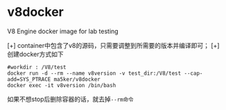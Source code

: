 # v8docker
V8 Engine docker image for lab testing


[+] container中包含了v8的源码，只需要调整到所需要的版本并编译即可；
[+] 创建docker方式如下
```
#workdir : /V8/test
docker run -d --rm --name v8version -v test_dir:/V8/test --cap-add=SYS_PTRACE ma5ker/v8docker
docker exec -it v8version /bin/bash
```
如果不想stop后删除容器的话，就去掉`--rm命令`
